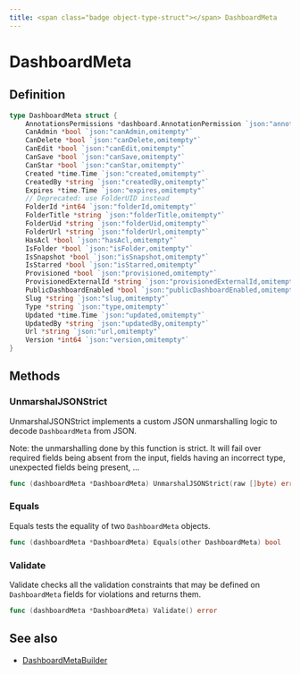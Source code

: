```yaml
---
title: <span class="badge object-type-struct"></span> DashboardMeta
---
```

# <span class="badge object-type-struct"></span> DashboardMeta

## Definition

```go
type DashboardMeta struct {
    AnnotationsPermissions *dashboard.AnnotationPermission `json:"annotationsPermissions,omitempty"`
    CanAdmin *bool `json:"canAdmin,omitempty"`
    CanDelete *bool `json:"canDelete,omitempty"`
    CanEdit *bool `json:"canEdit,omitempty"`
    CanSave *bool `json:"canSave,omitempty"`
    CanStar *bool `json:"canStar,omitempty"`
    Created *time.Time `json:"created,omitempty"`
    CreatedBy *string `json:"createdBy,omitempty"`
    Expires *time.Time `json:"expires,omitempty"`
    // Deprecated: use FolderUID instead
    FolderId *int64 `json:"folderId,omitempty"`
    FolderTitle *string `json:"folderTitle,omitempty"`
    FolderUid *string `json:"folderUid,omitempty"`
    FolderUrl *string `json:"folderUrl,omitempty"`
    HasAcl *bool `json:"hasAcl,omitempty"`
    IsFolder *bool `json:"isFolder,omitempty"`
    IsSnapshot *bool `json:"isSnapshot,omitempty"`
    IsStarred *bool `json:"isStarred,omitempty"`
    Provisioned *bool `json:"provisioned,omitempty"`
    ProvisionedExternalId *string `json:"provisionedExternalId,omitempty"`
    PublicDashboardEnabled *bool `json:"publicDashboardEnabled,omitempty"`
    Slug *string `json:"slug,omitempty"`
    Type *string `json:"type,omitempty"`
    Updated *time.Time `json:"updated,omitempty"`
    UpdatedBy *string `json:"updatedBy,omitempty"`
    Url *string `json:"url,omitempty"`
    Version *int64 `json:"version,omitempty"`
}
```
## Methods

### <span class="badge object-method"></span> UnmarshalJSONStrict

UnmarshalJSONStrict implements a custom JSON unmarshalling logic to decode `DashboardMeta` from JSON.

Note: the unmarshalling done by this function is strict. It will fail over required fields being absent from the input, fields having an incorrect type, unexpected fields being present, …

```go
func (dashboardMeta *DashboardMeta) UnmarshalJSONStrict(raw []byte) error
```

### <span class="badge object-method"></span> Equals

Equals tests the equality of two `DashboardMeta` objects.

```go
func (dashboardMeta *DashboardMeta) Equals(other DashboardMeta) bool
```

### <span class="badge object-method"></span> Validate

Validate checks all the validation constraints that may be defined on `DashboardMeta` fields for violations and returns them.

```go
func (dashboardMeta *DashboardMeta) Validate() error
```

## See also

 * <span class="badge builder"></span> [DashboardMetaBuilder](./builder-DashboardMetaBuilder.md)
